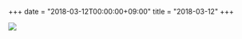 +++
date = "2018-03-12T00:00:00+09:00"
title = "2018-03-12"
+++

<img class="img-fluid" src="/2018-03-12.jpg" />
